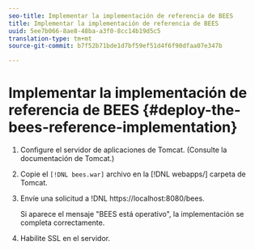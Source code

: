 ```yaml
---
seo-title: Implementar la implementación de referencia de BEES
title: Implementar la implementación de referencia de BEES
uuid: 5ee7b066-8ae8-48ba-a3f0-8cc14b19d5c5
translation-type: tm+mt
source-git-commit: b7f52b71bde1d7bf59ef51d4f6f90dfaa07e347b

---
```



# Implementar la implementación de referencia de BEES {#deploy-the-bees-reference-implementation}

1. Configure el servidor de aplicaciones de Tomcat. (Consulte la documentación de Tomcat.)
1. Copie el `[!DNL bees.war]` archivo en la [!DNL webapps/] carpeta de Tomcat.
1. Envíe una solicitud a !DNL https://localhost:8080/bees.

   Si aparece el mensaje &quot;BEES está operativo&quot;, la implementación se completa correctamente.
1. Habilite SSL en el servidor.
